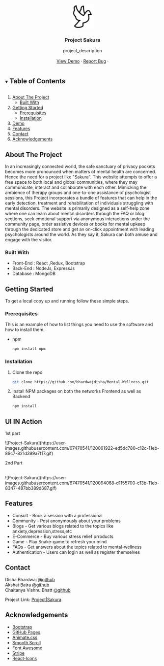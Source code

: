 <!-- PROJECT LOGO -->
<br />
<p align="center">
  <a href="https://github.com/bhardwajdisha/Mental-Wellness">
    <img src="images/logo1.png" alt="Logo" width="80" height="80" color='white'>
  </a>

  <h3 align="center">Project Sakura</h3>

  <p align="center">
    project_description
    <br />
    <br />
    <a href="https://modest-ride-5e0945.netlify.app/">View Demo</a>
    ·
    <a href="https://github.com/bhardwajdisha/Mental-Wellness/issues">Report Bug</a>
    ·
  </p>
</p>
<!-- TABLE OF CONTENTS -->
<details open="open">
  <summary><h2 style="display: inline-block">Table of Contents</h2></summary>
  <ol>
    <li>
      <a href="#about-the-project">About The Project</a>
      <ul>
        <li><a href="#built-with">Built With</a></li>
      </ul>
    </li>
    <li>
      <a href="#getting-started">Getting Started</a>
      <ul>
        <li><a href="#prerequisites">Prerequisites</a></li>
        <li><a href="#installation">Installation</a></li>
      </ul>
    </li>
    <li><a href="#demo">Demo</a></li>
    <li><a href="#features">Features</a></li>
    <li><a href="#contact">Contact</a></li>
    <li><a href="#acknowledgements">Acknowledgements</a></li>
  </ol>
</details>

<!-- ABOUT THE PROJECT -->
## About The Project
In an increasingly connected world, the safe sanctuary of privacy pockets becomes more pronounced when matters of mental health are concerned. Hence the need for a project like "Sakura". This website attempts to offer a free space to both local and global communities, where they may communicate, interact and collaborate with each other. Mimicking the ambience of therapy groups and one-to-one assistance of psychologist sessions, this Project incorporates a bundle of features that can help in the early detection, treatment and rehabilitation of individuals struggling with mental disorders. The website is primarily designed as a self-help zone where one can learn about mental disorders through the FAQ or blog sections, seek emotional support via anonymous interactions under the community page, order assistive devices or books for mental upkeep through the dedicated store and get an on-click appointment with leading psychologists around the world. As they say it, Sakura can both amuse and engage with the visitor.

### Built With
<ul>
    <li> Front-End : React ,Redux, Bootstrap </li>
    <li>Back-End : NodeJs, ExpressJs</li>
    <li>Database : MongoDB</li>
</ul>

<!-- GETTING STARTED -->
## Getting Started

To get a local copy up and running follow these simple steps.

### Prerequisites

This is an example of how to list things you need to use the software and how to install them.
* npm
  ```sh
  npm install npm
  ```

### Installation

1. Clone the repo
   ```sh
   git clone https://github.com/bhardwajdisha/Mental-Wellness.git
   ```
2. Install NPM packages on both the networks Frontend as well as Backend
   ```sh
   npm install
   ```

<!-- UI -->
## UI IN Action

<p>1st part</p>
![Project-Sakura](https://user-images.githubusercontent.com/67470541/120091922-ed5dc780-c12c-11eb-89c7-821d399a7f17.gif)
<br>
<p>2nd Part</p>
<br>
![Project-Sakura](https://user-images.githubusercontent.com/67470541/120094068-d1155700-c13b-11eb-8347-487bb389d687.gif)


<!-- Features-->
## Features

- Consult    - Book a session with a professional
- Community  - Post anonymously about your problems
- Blogs      - Get various blogs related to the topics like anxiety,depression,stress,etc
- E-Commerce - Buy various stress relief prroducts
- Game       - Play Snake-game to refresh your mind
- FAQs       - Get answers about the topics related to mental-wellness
- Authentication - Users can login as well as register themselves


<!-- CONTACT -->
## Contact

Disha Bhardwaj  [@github](https://github.com/bhardwajdisha) 
<br>
Akshat Batra  [@github](https://github.com/Akshat-Batra) 
<br>
Chaitanya Vishnu Bhatt [@github](https://github.com/CzarCVB)

Project Link: [Project|Sakura](https://github.com/bhardwajdisha/Mental-Wellness)

<!-- ACKNOWLEDGEMENTS -->
## Acknowledgements
* [Bootstrap](https://getbootstrap.com/)
* [GitHub Pages](https://pages.github.com)
* [Animate.css](https://daneden.github.io/animate.css)
* [Smooth Scroll](https://github.com/cferdinandi/smooth-scroll)
* [Font Awesome](https://fontawesome.com)
* [Stripe](https://stripe.com/en-in)
* [React-Icons](https://react-icons.github.io/react-icons/)
